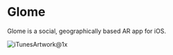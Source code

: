 # Glome

Glome is a social, geographically based AR app for iOS.

![iTunesArtwork@1x](https://user-images.githubusercontent.com/33237525/58935467-5ec33500-8722-11e9-845a-8a91d33a6b91.png?style=centerme)
